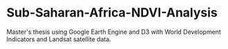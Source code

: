 # Sub-Saharan-Africa-NDVI-Analysis
Master's thesis using Google Earth Engine and D3 with World Development Indicators and Landsat satellite data.
